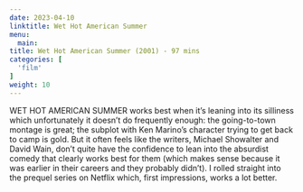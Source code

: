 ```yaml
---
date: 2023-04-10
linktitle: Wet Hot American Summer
menu:
  main:
title: Wet Hot American Summer (2001) - 97 mins
categories: [
  'film'
]
weight: 10
---
```


WET HOT AMERICAN SUMMER works best when it’s leaning into its silliness which unfortunately it doesn’t do frequently enough: the going-to-town montage is great; the subplot with Ken Marino’s character trying to get back to camp is gold. But it often feels like the writers, Michael Showalter and David Wain, don’t quite have the confidence to lean into the absurdist comedy that clearly works best for them (which makes sense because it was earlier in their careers and they probably didn’t). I rolled straight into the prequel series on Netflix which, first impressions, works a lot better.

